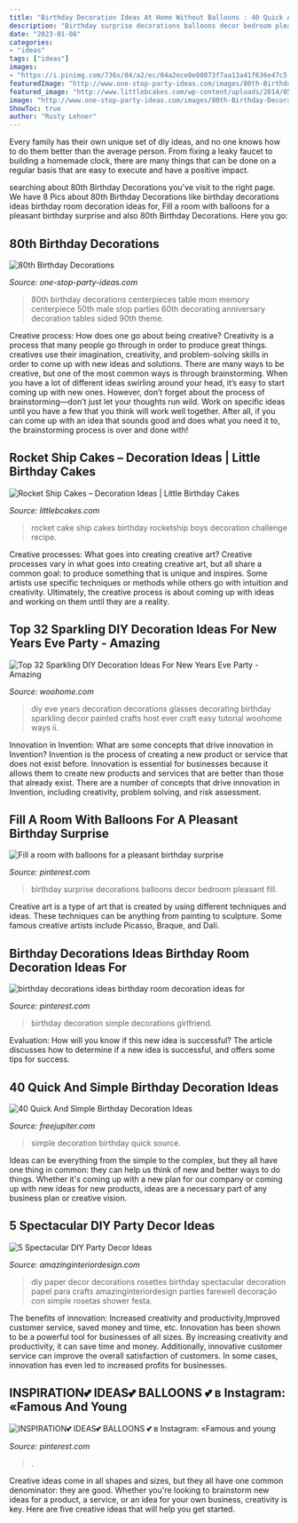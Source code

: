 ```yaml
---
title: "Birthday Decoration Ideas At Home Without Balloons : 40 Quick And Simple Birthday Decoration Ideas"
description: "Birthday surprise decorations balloons decor bedroom pleasant fill"
date: "2023-01-08"
categories:
- "ideas"
tags: ["ideas"]
images:
- "https://i.pinimg.com/736x/04/a2/ec/04a2ece0e08073f7aa13a41f636e47c5.jpg"
featuredImage: "http://www.one-stop-party-ideas.com/images/80th-Birthday-Decorations-Table-Memory.jpg"
featured_image: "http://www.littlebcakes.com/wp-content/uploads/2014/05/Rocket-Ship-Cakes.jpg"
image: "http://www.one-stop-party-ideas.com/images/80th-Birthday-Decorations-Table-Memory.jpg"
ShowToc: true
author: "Rusty Lehner"
---
```



Every family has their own unique set of diy ideas, and no one knows how to do them better than the average person. From fixing a leaky faucet to building a homemade clock, there are many things that can be done on a regular basis that are easy to execute and have a positive impact.

	

		
searching about 80th Birthday Decorations you've visit to the right page. We have 8 Pics about 80th Birthday Decorations like birthday decorations ideas birthday room decoration ideas for, Fill a room with balloons for a pleasant birthday surprise and also 80th Birthday Decorations. Here you go:
		
    
## 80th Birthday Decorations

<img loading=lazy src="http://www.one-stop-party-ideas.com/images/80th-Birthday-Decorations-Table-Memory.jpg" onerror="this.onerror=null;this.src='https://tse4.mm.bing.net/th?id=OIP.JnFaq7SCpMPYI690lSBIXAAAAA&amp;pid=15.1';" alt="80th Birthday Decorations">

_Source: one-stop-party-ideas.com_

>80th birthday decorations centerpieces table mom memory centerpiece 50th male stop parties 60th decorating anniversary decoration tables sided 90th theme. 

	

Creative process: How does one go about being creative?
Creativity is a process that many people go through in order to produce great things. creatives use their imagination, creativity, and problem-solving skills in order to come up with new ideas and solutions. There are many ways to be creative, but one of the most common ways is through brainstorming. When you have a lot of different ideas swirling around your head, it’s easy to start coming up with new ones. However, don’t forget about the process of brainstorming—don’t just let your thoughts run wild. Work on specific ideas until you have a few that you think will work well together. After all, if you can come up with an idea that sounds good and does what you need it to, the brainstorming process is over and done with!

    
## Rocket Ship Cakes – Decoration Ideas | Little Birthday Cakes

<img loading=lazy src="http://www.littlebcakes.com/wp-content/uploads/2014/05/Rocket-Ship-Cakes.jpg" onerror="this.onerror=null;this.src='https://tse2.mm.bing.net/th?id=OIP.D4SyoXsEgB9d80R3J9ws6wHaFQ&amp;pid=15.1';" alt="Rocket Ship Cakes – Decoration Ideas | Little Birthday Cakes">

_Source: littlebcakes.com_

>rocket cake ship cakes birthday rocketship boys decoration challenge recipe. 

	

Creative processes: What goes into creating creative art?
Creative processes vary in what goes into creating creative art, but all share a common goal: to produce something that is unique and inspires. Some artists use specific techniques or methods while others go with intuition and creativity. Ultimately, the creative process is about coming up with ideas and working on them until they are a reality.

    
## Top 32 Sparkling DIY Decoration Ideas For New Years Eve Party - Amazing

<img loading=lazy src="http://www.woohome.com/wp-content/uploads/2013/12/diy-new-year-eve-decorations-10.jpg" onerror="this.onerror=null;this.src='https://tse4.mm.bing.net/th?id=OIP.HEIgiUfZHugoYOYvVqPd6AHaSO&amp;pid=15.1';" alt="Top 32 Sparkling DIY Decoration Ideas For New Years Eve Party - Amazing">

_Source: woohome.com_

>diy eve years decoration decorations glasses decorating birthday sparkling decor painted crafts host ever craft easy tutorial woohome ways ii. 

	

Innovation in Invention: What are some concepts that drive innovation in Invention?
Invention is the process of creating a new product or service that does not exist before. Innovation is essential for businesses because it allows them to create new products and services that are better than those that already exist. There are a number of concepts that drive innovation in Invention, including creativity, problem solving, and risk assessment.

    
## Fill A Room With Balloons For A Pleasant Birthday Surprise

<img loading=lazy src="https://i.pinimg.com/736x/f7/44/13/f74413a2bbf703ffb90e5a101d46da27--birthday-surprises-special-birthday.jpg" onerror="this.onerror=null;this.src='https://tse3.mm.bing.net/th?id=OIP.i-OrKkYt63QADa2f4N0giwDhEs&amp;pid=15.1';" alt="Fill a room with balloons for a pleasant birthday surprise">

_Source: pinterest.com_

>birthday surprise decorations balloons decor bedroom pleasant fill. 

	

Creative art is a type of art that is created by using different techniques and ideas. These techniques can be anything from painting to sculpture. Some famous creative artists include Picasso, Braque, and Dalí.

    
## Birthday Decorations Ideas Birthday Room Decoration Ideas For

<img loading=lazy src="https://i.pinimg.com/736x/f7/96/0e/f7960ef9a16aa5d4fcbfe03c213658cf.jpg" onerror="this.onerror=null;this.src='https://tse1.mm.bing.net/th?id=OIP.T56aaSMiLGYIYK68DdsuDQHaHa&amp;pid=15.1';" alt="birthday decorations ideas birthday room decoration ideas for">

_Source: pinterest.com_

>birthday decoration simple decorations girlfriend. 

	

Evaluation: How will you know if this new idea is successful?
The article discusses how to determine if a new idea is successful, and offers some tips for success.

    
## 40 Quick And Simple Birthday Decoration Ideas

<img loading=lazy src="http://www.freejupiter.com/wp-content/uploads/2018/04/Quick-And-Simple-Birthday-Decoration-Ideas-9.jpg" onerror="this.onerror=null;this.src='https://tse4.mm.bing.net/th?id=OIP.17m8iMhk2eKj0xU10jcN4QHaKX&amp;pid=15.1';" alt="40 Quick And Simple Birthday Decoration Ideas">

_Source: freejupiter.com_

>simple decoration birthday quick source. 

	

Ideas can be everything from the simple to the complex, but they all have one thing in common: they can help us think of new and better ways to do things. Whether it's coming up with a new plan for our company or coming up with new ideas for new products, ideas are a necessary part of any business plan or creative vision.

    
## 5 Spectacular DIY Party Decor Ideas

<img loading=lazy src="http://www.amazinginteriordesign.com/wp-content/uploads/2014/01/22.jpg" onerror="this.onerror=null;this.src='https://tse2.mm.bing.net/th?id=OIP.jMis59iQSmZQgPLFH2q3kQHaQQ&amp;pid=15.1';" alt="5 Spectacular DIY Party Decor Ideas">

_Source: amazinginteriordesign.com_

>diy paper decor decorations rosettes birthday spectacular decoration papel para crafts amazinginteriordesign parties farewell decoração con simple rosetas shower festa. 

	

The benefits of innovation: Increased creativity and productivity,Improved customer service, saved money and time, etc.
Innovation has been shown to be a powerful tool for businesses of all sizes. By increasing creativity and productivity, it can save time and money. Additionally, innovative customer service can improve the overall satisfaction of customers. In some cases, innovation has even led to increased profits for businesses.

    
## INSPIRATION💕 IDEAS💕 BALLOONS 💕 в Instagram: «Famous And Young

<img loading=lazy src="https://i.pinimg.com/736x/04/a2/ec/04a2ece0e08073f7aa13a41f636e47c5.jpg" onerror="this.onerror=null;this.src='https://tse3.mm.bing.net/th?id=OIP.xt3Sxi4kQG4l8yJSKk5dTwHaH4&amp;pid=15.1';" alt="INSPIRATION💕 IDEAS💕 BALLOONS 💕 в Instagram: «Famous and young">

_Source: pinterest.com_

>. 

	

Creative ideas come in all shapes and sizes, but they all have one common denominator: they are good. Whether you're looking to brainstorm new ideas for a product, a service, or an idea for your own business, creativity is key. Here are five creative ideas that will help you get started.

